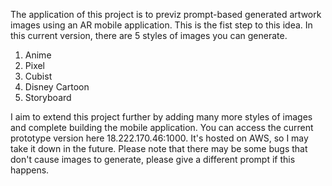 The application of this project is to previz prompt-based generated artwork images using an AR mobile application. This is the fist step to this idea. In this current version, there are 5 styles of images you can generate. 

1. Anime    
2. Pixel
3. Cubist
4. Disney Cartoon
5. Storyboard

I aim to extend this project further by adding many more styles of images and complete building the mobile application. You can access the current prototype version here 18.222.170.46:1000. It's hosted on AWS, so I may take it down in the future. Please note that there may be some bugs that don't cause images to generate, please give a different prompt if this happens. 
